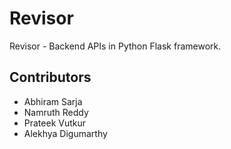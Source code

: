 # Revisor
Revisor - Backend APIs in Python Flask framework.

## Contributors
- Abhiram Sarja
- Namruth Reddy
- Prateek Vutkur
- Alekhya Digumarthy
